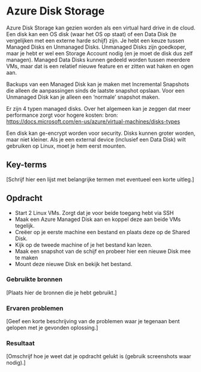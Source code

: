 # Azure Disk Storage
Azure Disk Storage kan gezien worden als een virtual hard drive in de cloud. Een disk kan een OS disk (waar het OS op staat) of een Data Disk (te vergelijken met een externe harde schijf) zijn. Je hebt een keuze tussen Managed Disks en Unmanaged Disks. Unmanaged Disks zijn goedkoper, maar je hebt er wel een Storage Account nodig (en je moet de disk dus zelf managen). Managed Data Disks kunnen gedeeld worden tussen meerdere VMs, maar dat is een relatief nieuwe feature en er zitten wat haken en ogen aan.

Backups van een Managed Disk kan je maken met Incremental Snapshots die alleen de aanpassingen sinds de laatste snapshot opslaan. Voor een Unmanaged Disk kan je alleen een ‘normale’ snapshot maken.

Er zijn 4 typen managed disks. Over het algemeen kan je zeggen dat meer performance zorgt voor hogere kosten:
bron: https://docs.microsoft.com/en-us/azure/virtual-machines/disks-types

Een disk kan ge-encrypt worden voor security. Disks kunnen groter worden, maar niet kleiner.
Als je een external device (inclusief een Data Disk) wilt gebruiken op Linux, moet je hem eerst mounten.  

## Key-terms
[Schrijf hier een lijst met belangrijke termen met eventueel een korte uitleg.]

## Opdracht
-	Start 2 Linux VMs. Zorgt dat je voor beide toegang hebt via SSH
-	Maak een Azure Managed Disk aan en koppel deze aan beide VMs tegelijk.
-	Creëer op je eerste machine een bestand en plaats deze op de Shared Disk.
-	Kijk op de tweede machine of je het bestand kan lezen.
-	Maak een snapshot van de schijf en probeer hier een nieuwe Disk mee te maken
-	Mount deze nieuwe Disk en bekijk het bestand. 

### Gebruikte bronnen
[Plaats hier de bronnen die je hebt gebruikt.]

### Ervaren problemen
[Geef een korte beschrijving van de problemen waar je tegenaan bent gelopen met je gevonden oplossing.]

### Resultaat
[Omschrijf hoe je weet dat je opdracht gelukt is (gebruik screenshots waar nodig).]
